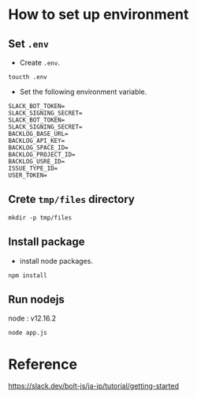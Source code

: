 # How to set up environment

## Set `.env`

- Create `.env`.
```
toucth .env
```
- Set the following environment variable.
```
SLACK_BOT_TOKEN=
SLACK_SIGNING_SECRET=
SLACK_BOT_TOKEN=
SLACK_SIGNING_SECRET=
BACKLOG_BASE_URL=
BACKLOG_API_KEY=
BACKLOG_SPACE_ID=
BACKLOG_PROJECT_ID=
BACKLOG_USRE_ID=
ISSUE_TYPE_ID=
USER_TOKEN=
```

## Crete `tmp/files` directory

```
mkdir -p tmp/files
```

## Install package

- install node packages.
```
npm install
```


## Run nodejs

node : v12.16.2

```
node app.js
```


# Reference

https://slack.dev/bolt-js/ja-jp/tutorial/getting-started
